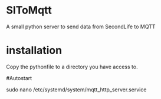 # SlToMqtt
A small python server to send data from SecondLife to MQTT

# installation

Copy the pythonfile to a directory you have access to.

#Autostart

  sudo nano /etc/systemd/system/mqtt_http_server.service
